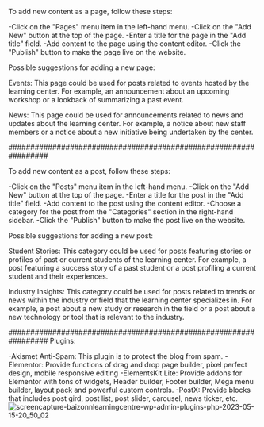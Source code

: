 
To add new content as a page, follow these steps:

-Click on the "Pages" menu item in the left-hand menu.
-Click on the "Add New" button at the top of the page.
-Enter a title for the page in the "Add title" field.
-Add content to the page using the content editor.
-Click the "Publish" button to make the page live on the website.

Possible suggestions for adding a new page:

Events: This page could be used for posts related to events hosted by 
the learning center. For example, an announcement about an upcoming workshop 
or a lookback of summarizing a past event.

News: This page could be used for announcements related to news and updates 
about the learning center. For example, a notice about new staff members 
or a notice about a new initiative being undertaken by the center.

#################################################################

To add new content as a post, follow these steps:

-Click on the "Posts" menu item in the left-hand menu.
-Click on the "Add New" button at the top of the page.
-Enter a title for the post in the "Add title" field.
-Add content to the post using the content editor.
-Choose a category for the post from the "Categories" section in the 
right-hand sidebar.
-Click the "Publish" button to make the post live on the website.

Possible suggestions for adding a new post:

Student Stories: This category could be used for posts featuring stories 
or profiles of past or current students of the learning center. For example, 
a post featuring a success story of a past student or a post profiling a 
current student and their experiences.

Industry Insights: This category could be used for posts related to trends or 
news within the industry or field that the learning center specializes in. 
For example, a post about a new study or research in the field or a post about 
a new technology or tool that is relevant to the industry.

#################################################################
Plugins:	

-Akismet Anti-Spam: This plugin is to protect the blog from spam.
-Elementor: Provide functions of drag and drop page builder, pixel perfect 
design, mobile responsive editing
-ElementsKit Lite: Provide addons for Elementor with tons of widgets, Header 
builder, Footer builder, Mega menu builder, layout pack and powerful custom 
controls.
-PostX: Provide blocks that includes post gird, post list, post slider, 
carousel, news ticker, etc. 
![screencapture-baizonnlearningcentre-wp-admin-plugins-php-2023-05-15-20_50_02](https://github.com/cp3402-students/cp3402-2022-1-site-group-4d-sp51-2023/assets/71718819/2dad6f63-d6a6-4501-9ea7-490ec608359a)

